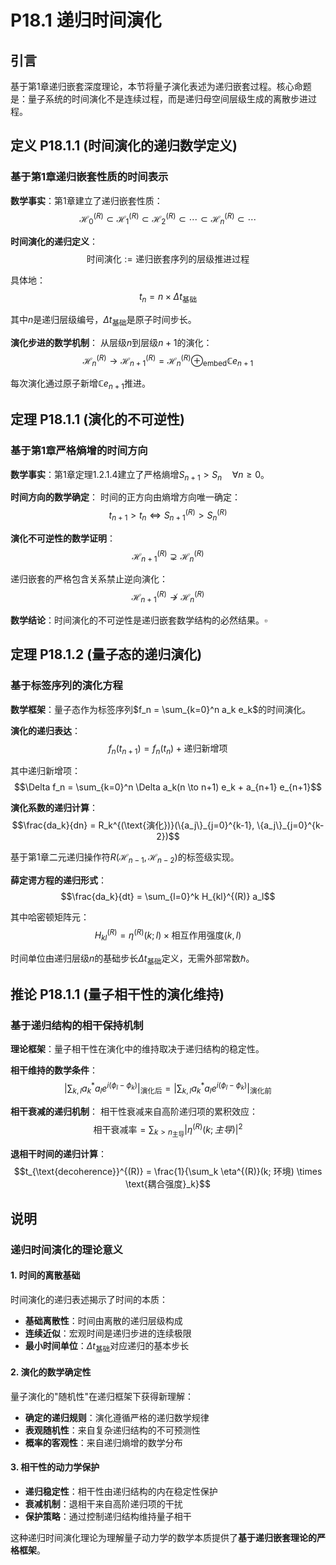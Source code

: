# P18.1 递归时间演化

## 引言

基于第1章递归嵌套深度理论，本节将量子演化表述为递归嵌套过程。核心命题是：量子系统的时间演化不是连续过程，而是递归母空间层级生成的离散步进过程。

## 定义 P18.1.1 (时间演化的递归数学定义)

### 基于第1章递归嵌套性质的时间表示

**数学事实**：第1章建立了递归嵌套性质：
$$\mathcal{H}_0^{(R)} \subset \mathcal{H}_1^{(R)} \subset \mathcal{H}_2^{(R)} \subset \cdots \subset \mathcal{H}_n^{(R)} \subset \cdots$$

**时间演化的递归定义**：
$$\text{时间演化} := \text{递归嵌套序列的层级推进过程}$$

具体地：
$$t_n = n \times \Delta t_{\text{基础}}$$

其中$n$是递归层级编号，$\Delta t_{\text{基础}}$是原子时间步长。

**演化步进的数学机制**：
从层级$n$到层级$n+1$的演化：
$$\mathcal{H}_n^{(R)} \to \mathcal{H}_{n+1}^{(R)} = \mathcal{H}_n^{(R)} \oplus_{\text{embed}} \mathbb{C} e_{n+1}$$

每次演化通过原子新增$\mathbb{C} e_{n+1}$推进。

## 定理 P18.1.1 (演化的不可逆性)

### 基于第1章严格熵增的时间方向

**数学事实**：第1章定理1.2.1.4建立了严格熵增$S_{n+1} > S_n \quad \forall n \geq 0$。

**时间方向的数学确定**：
时间的正方向由熵增方向唯一确定：
$$t_{n+1} > t_n \Leftrightarrow S_{n+1}^{(R)} > S_n^{(R)}$$

**演化不可逆性的数学证明**：
$$\mathcal{H}_{n+1}^{(R)} \supsetneq \mathcal{H}_n^{(R)}$$

递归嵌套的严格包含关系禁止逆向演化：
$$\mathcal{H}_{n+1}^{(R)} \not\to \mathcal{H}_n^{(R)}$$

**数学结论**：时间演化的不可逆性是递归嵌套数学结构的必然结果。$\square$

## 定理 P18.1.2 (量子态的递归演化)

### 基于标签序列的演化方程

**数学框架**：量子态作为标签序列$f_n = \sum_{k=0}^n a_k e_k$的时间演化。

**演化的递归表达**：
$$f_n(t_{n+1}) = f_n(t_n) + \text{递归新增项}$$

其中递归新增项：
$$\Delta f_n = \sum_{k=0}^n \Delta a_k(n \to n+1) e_k + a_{n+1} e_{n+1}$$

**演化系数的递归计算**：
$$\frac{da_k}{dn} = R_k^{(\text{演化})}(\{a_j\}_{j=0}^{k-1}, \{a_j\}_{j=0}^{k-2})$$

基于第1章二元递归操作符$R(\mathcal{H}_{n-1}, \mathcal{H}_{n-2})$的标签级实现。

**薛定谔方程的递归形式**：
$$\frac{da_k}{dt} = \sum_{l=0}^k H_{kl}^{(R)} a_l$$

其中哈密顿矩阵元：
$$H_{kl}^{(R)} = \eta^{(R)}(k; l) \times \text{相互作用强度}(k, l)$$

时间单位由递归层级$n$的基础步长$\Delta t_{\text{基础}}$定义，无需外部常数$\hbar$。

## 推论 P18.1.1 (量子相干性的演化维持)

### 基于递归结构的相干保持机制

**理论框架**：量子相干性在演化中的维持取决于递归结构的稳定性。

**相干维持的数学条件**：
$$\left|\sum_{k,l} a_k^* a_l e^{i(\phi_l - \phi_k)}\right|_{\text{演化后}} = \left|\sum_{k,l} a_k^* a_l e^{i(\phi_l - \phi_k)}\right|_{\text{演化前}}$$

**相干衰减的递归机制**：
相干性衰减来自高阶递归项的累积效应：
$$\text{相干衰减率} = \sum_{k > n_{\text{主导}}} |\eta^{(R)}(k; 主导)|^2$$

**退相干时间的递归计算**：
$$t_{\text{decoherence}}^{(R)} = \frac{1}{\sum_k \eta^{(R)}(k; 环境) \times \text{耦合强度}_k}$$

## 说明

### **递归时间演化的理论意义**

#### **1. 时间的离散基础**
时间演化的递归表述揭示了时间的本质：
- **基础离散性**：时间由离散的递归层级构成
- **连续近似**：宏观时间是递归步进的连续极限
- **最小时间单位**：$\Delta t_{\text{基础}}$对应递归的基本步长

#### **2. 演化的数学确定性**
量子演化的"随机性"在递归框架下获得新理解：
- **确定的递归规则**：演化遵循严格的递归数学规律
- **表观随机性**：来自复杂递归结构的不可预测性
- **概率的客观性**：来自递归熵增的数学分布

#### **3. 相干性的动力学保护**
- **递归稳定性**：相干性由递归结构的内在稳定性保护
- **衰减机制**：退相干来自高阶递归项的干扰
- **保护策略**：通过控制递归结构维持量子相干

这种递归时间演化理论为理解量子动力学的数学本质提供了**基于递归嵌套理论的严格框架**。